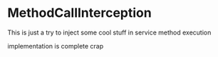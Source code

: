 # MethodCallInterception
This is just a try to inject some cool stuff in service method execution


implementation is complete crap
